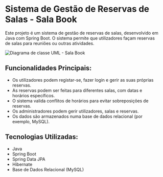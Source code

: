 # Sistema de Gestão de Reservas de Salas - Sala Book
Este projeto é um sistema de gestão de reservas de salas, desenvolvido em Java com Spring Boot. O sistema permite que utilizadores façam reservas de salas para reuniões ou outras atividades.

![Diagrama de classe UML - Sala Book](https://irp.cdn-website.com/71e3a291/dms3rep/multi/uml_sb.png)

## Funcionalidades Principais:
- Os utilizadores podem registar-se, fazer login e gerir as suas próprias reservas.
- As reservas podem ser feitas para diferentes salas, com datas e horários específicos.
- O sistema valida conflitos de horários para evitar sobreposições de reservas.
- Os administradores podem gerir utilizadores, salas e reservas.
- Os dados são armazenados numa base de dados relacional (por exemplo, MySQL).

## Tecnologias Utilizadas:
- Java
- Spring Boot
- Spring Data JPA
- Hibernate
- Base de Dados Relacional (MySQL)
